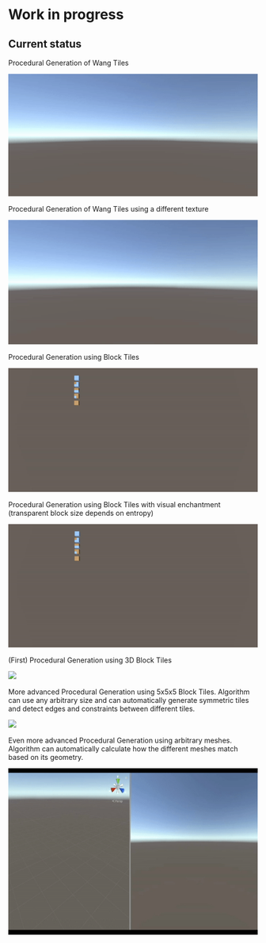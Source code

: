 # Work in progress

## Current status

Procedural Generation of Wang Tiles

![](https://github.com/mtrebi/WaveCollapseFunction/blob/master/Docs/Videos/wang_tiles_generation.gif?raw=true)

Procedural Generation of Wang Tiles using a different texture

![](https://github.com/mtrebi/WaveCollapseFunction/blob/master/Docs/Videos/wang_path_generation.gif?raw=true)


Procedural Generation using Block Tiles

![](https://github.com/mtrebi/WaveCollapseFunction/blob/master/Docs/Videos/block_tiles_generation.gif?raw=true)

Procedural Generation using Block Tiles with visual enchantment (transparent block size depends on entropy)

![](https://github.com/mtrebi/WaveCollapseFunction/blob/master/Docs/Videos/block_tiles_generation_with_entropy.gif?raw=true)

(First) Procedural Generation using 3D Block Tiles

![](https://github.com/mtrebi/WaveCollapseFunction/blob/master/Docs/Videos/3Dblock_tiles_generation_first.gif?raw=true)

More advanced Procedural Generation using 5x5x5 Block Tiles. Algorithm can use any arbitrary size and can automatically generate symmetric tiles and detect edges and constraints between different tiles.

![](https://github.com/mtrebi/WaveCollapseFunction/blob/master/Docs/Videos/3Dblock_tiles_generation_5x5.gif?raw=true)


Even more advanced Procedural Generation using arbitrary meshes. Algorithm can automatically calculate how the different meshes match based on its geometry.

![](https://github.com/mtrebi/WaveCollapseFunction/blob/master/Docs/Videos/mesh_generation_first.gif?raw=true)
